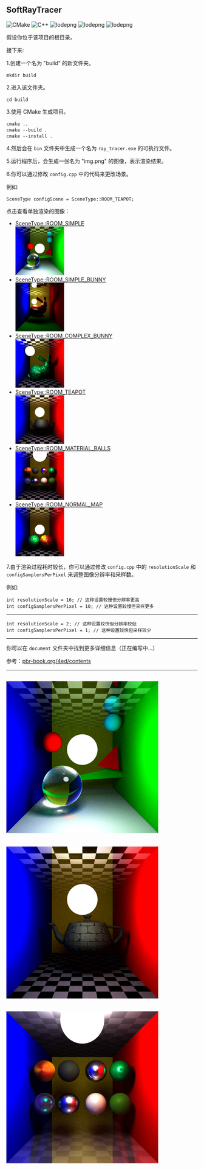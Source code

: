 SoftRayTracer
---

![CMake](https://img.shields.io/badge/CMake-v3.16-green)
![C++](https://img.shields.io/badge/C++-17-green)
![lodepng](https://img.shields.io/badge/lodepng-blue)
![lodepng](https://img.shields.io/badge/assimp-5.4.3-blue)
![lodepng](https://img.shields.io/badge/powitacq-blue)



假设你位于该项目的根目录。

接下来:

1.创建一个名为 "build" 的新文件夹。

```
mkdir build
```

2.进入该文件夹。

```
cd build
```

3.使用 CMake 生成项目。

```
cmake ..
cmake --build .
cmake --install .
```

4.然后会在 `bin` 文件夹中生成一个名为 `ray_tracer.exe` 的可执行文件。

5.运行程序后，会生成一张名为 "img.png" 的图像，表示渲染结果。

6.你可以通过修改 `config.cpp` 中的代码来更改场景。

例如:

    SceneType configScene = SceneType::ROOM_TEAPOT;

点击查看单独渲染的图像：
    
- [SceneType::ROOM_SIMPLE](/document/simple_room.png)  
  [![img](/document/preview/simple_room.png)](/document/simple_room.png)  
- [SceneType::ROOM_SIMPLE_BUNNY](/document/simple_room_bunny.png)    
  [![img](/document/preview/simple_room_bunny.png)](/document/simple_room_bunny.png)  
- [SceneType::ROOM_COMPLEX_BUNNY](/document/complex_room_bunny.png)  
  [![img](/document/preview/complex_room_bunny.png)](/document/complex_room_bunny.png)  
- [SceneType::ROOM_TEAPOT](/document/room_teapot.png)  
  [![img](/document/preview/room_teapot.png)](/document/room_teapot.png)  
- [SceneType::ROOM_MATERIAL_BALLS](/document/room_material_balls.png)  
  [![img](/document/preview/room_material_balls.png)](/document/room_material_balls.png)  
- [SceneType::ROOM_NORMAL_MAP](/document/room_normal_map.png)  
  [![img](/document/preview/room_normal_map.png)](/document/room_normal_map.png)  



7.由于渲染过程耗时较长，你可以通过修改 `config.cpp` 中的 `resolutionScale` 和 `configSamplersPerPixel` 来调整图像分辨率和采样数。

例如:

    int resolutionScale = 16; // 这种设置较慢但分辨率更高
    int configSamplersPerPixel = 10; // 这种设置较慢但采样更多
---
    int resolutionScale = 2; // 这种设置较快但分辨率较低
    int configSamplersPerPixel = 1; // 这种设置较快但采样较少
---

你可以在 `document` 文件夹中找到更多详细信息（正在编写中...）

参考：[pbr-book.org/4ed/contents](https://pbr-book.org/4ed/contents)

---
![img](document/sample_0.png)
---
![img](document/sample_1.png)
---
![img](document/sample_4.png)
---